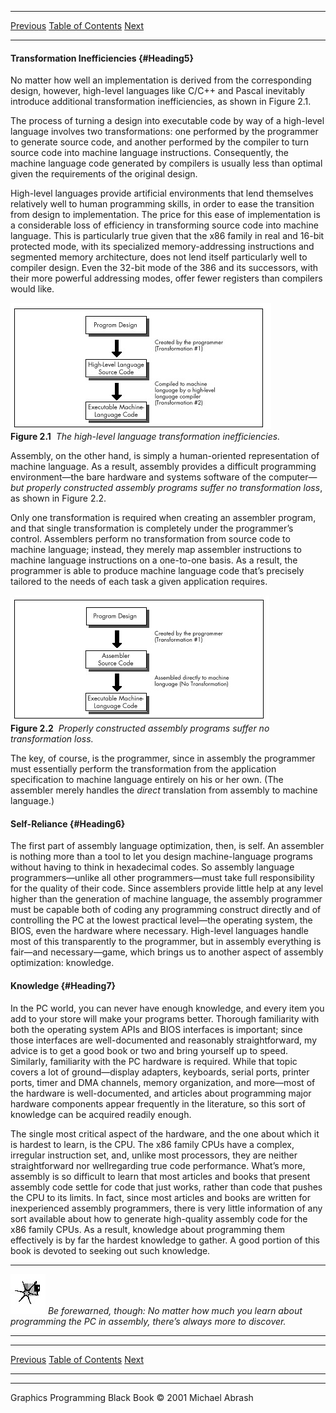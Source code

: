   ------------------------ --------------------------------- --------------------
  [Previous](02-01.html)   [Table of Contents](index.html)   [Next](02-03.html)
  ------------------------ --------------------------------- --------------------

#### Transformation Inefficiencies {#Heading5}

No matter how well an implementation is derived from the corresponding
design, however, high-level languages like C/C++ and Pascal inevitably
introduce additional transformation inefficiencies, as shown in Figure
2.1.

The process of turning a design into executable code by way of a
high-level language involves two transformations: one performed by the
programmer to generate source code, and another performed by the
compiler to turn source code into machine language instructions.
Consequently, the machine language code generated by compilers is
usually less than optimal given the requirements of the original design.

High-level languages provide artificial environments that lend
themselves relatively well to human programming skills, in order to ease
the transition from design to implementation. The price for this ease of
implementation is a considerable loss of efficiency in transforming
source code into machine language. This is particularly true given that
the x86 family in real and 16-bit protected mode, with its specialized
memory-addressing instructions and segmented memory architecture, does
not lend itself particularly well to compiler design. Even the 32-bit
mode of the 386 and its successors, with their more powerful addressing
modes, offer fewer registers than compilers would like.

![](images/02-01.jpg)\
 **Figure 2.1**  *The high-level language transformation
inefficiencies.*

Assembly, on the other hand, is simply a human-oriented representation
of machine language. As a result, assembly provides a difficult
programming environment—the bare hardware and systems software of the
computer—*but properly constructed assembly programs suffer no
transformation loss*, as shown in Figure 2.2.

Only one transformation is required when creating an assembler program,
and that single transformation is completely under the programmer’s
control. Assemblers perform no transformation from source code to
machine language; instead, they merely map assembler instructions to
machine language instructions on a one-to-one basis. As a result, the
programmer is able to produce machine language code that’s precisely
tailored to the needs of each task a given application requires.

![](images/02-02.jpg)\
 **Figure 2.2**  *Properly constructed assembly programs suffer no
transformation loss.*

The key, of course, is the programmer, since in assembly the programmer
must essentially perform the transformation from the application
specification to machine language entirely on his or her own. (The
assembler merely handles the *direct* translation from assembly to
machine language.)

#### Self-Reliance {#Heading6}

The first part of assembly language optimization, then, is self. An
assembler is nothing more than a tool to let you design machine-language
programs without having to think in hexadecimal codes. So assembly
language programmers—unlike all other programmers—must take full
responsibility for the quality of their code. Since assemblers provide
little help at any level higher than the generation of machine language,
the assembly programmer must be capable both of coding any programming
construct directly and of controlling the PC at the lowest practical
level—the operating system, the BIOS, even the hardware where necessary.
High-level languages handle most of this transparently to the
programmer, but in assembly everything is fair—and necessary—game, which
brings us to another aspect of assembly optimization: knowledge.

#### Knowledge {#Heading7}

In the PC world, you can never have enough knowledge, and every item you
add to your store will make your programs better. Thorough familiarity
with both the operating system APIs and BIOS interfaces is important;
since those interfaces are well-documented and reasonably
straightforward, my advice is to get a good book or two and bring
yourself up to speed. Similarly, familiarity with the PC hardware is
required. While that topic covers a lot of ground—display adapters,
keyboards, serial ports, printer ports, timer and DMA channels, memory
organization, and more—most of the hardware is well-documented, and
articles about programming major hardware components appear frequently
in the literature, so this sort of knowledge can be acquired readily
enough.

The single most critical aspect of the hardware, and the one about which
it is hardest to learn, is the CPU. The x86 family CPUs have a complex,
irregular instruction set, and, unlike most processors, they are neither
straightforward nor wellregarding true code performance. What’s more,
assembly is so difficult to learn that most articles and books that
present assembly code settle for code that just works, rather than code
that pushes the CPU to its limits. In fact, since most articles and
books are written for inexperienced assembly programmers, there is very
little information of any sort available about how to generate
high-quality assembly code for the x86 family CPUs. As a result,
knowledge about programming them effectively is by far the hardest
knowledge to gather. A good portion of this book is devoted to seeking
out such knowledge.

  ------------------- ------------------------------------------------------------------------------------------------------------------------------
  ![](images/i.jpg)   *Be forewarned, though: No matter how much you learn about programming the PC in assembly, there’s always more to discover.*
  ------------------- ------------------------------------------------------------------------------------------------------------------------------

  ------------------------ --------------------------------- --------------------
  [Previous](02-01.html)   [Table of Contents](index.html)   [Next](02-03.html)
  ------------------------ --------------------------------- --------------------

* * * * *

Graphics Programming Black Book © 2001 Michael Abrash

